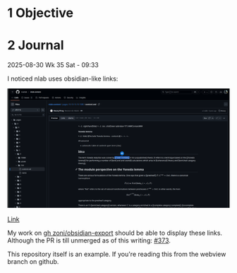# 1 Objective

# 2 Journal

2025-08-30 Wk 35 Sat - 09:33

I noticed nlab uses obsidian-like links:

![Pasted image 20250830093349.png](../../../../../attachments/Pasted%20image%2020250830093349.png)

[Link](https://github.com/ncatlab/nlab-content/blob/dff071804718922fdd4052148e33652b7760010c/pages/0/0/5/0/500/content.md)

My work on [gh zoni/obsidian-export](https://github.com/zoni/obsidian-export) should be able to display these links. Although the PR is till unmerged as of this writing: [\#373](https://github.com/zoni/obsidian-export/pull/373).

This repository itself is an example. If you're reading this from the webview branch on github.
